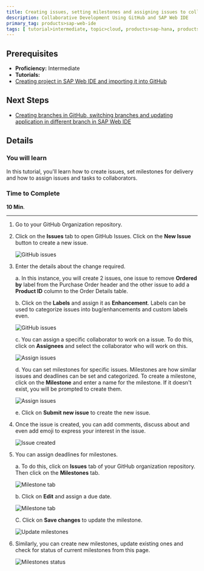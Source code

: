 ```yaml
---
title: Creating issues, setting milestones and assigning issues to collaborators
description: Collaborative Development Using GitHub and SAP Web IDE
primary_tag: products>sap-web-ide
tags: [ tutorial>intermediate, topic>cloud, products>sap-hana, products>sap-web-ide, products>sap-cloud-platform ]
---
```

## Prerequisites  
 - **Proficiency:** Intermediate
 - **Tutorials:**
  - [Creating project in SAP Web IDE and importing it into GitHub](https://www.sap.com/developer/tutorials/webide-github-import-project.html)

## Next Steps
 - [Creating branches in GitHub, switching branches and updating application in different branch in SAP Web IDE](https://www.sap.com/developer/tutorials/webide-github-branching.html)

## Details
### You will learn  
In this tutorial, you'll learn how to create issues, set milestones for delivery and how to assign issues and tasks to collaborators.


### Time to Complete
**10 Min**.

---

1. Go to your GitHub Organization repository.

2. Click on the **Issues** tab to open GitHub Issues. Click on the **New Issue** button to create a new issue.

    ![GitHub issues](p4_2.png)

3. Enter the details about the change required.

    a. In this instance, you will create 2 issues, one issue to remove **Ordered by** label from the Purchase Order header and the other issue to add a **Product ID** column to the Order Details table.

    b. Click on the **Labels** and assign it as **Enhancement**. Labels can be used to categorize issues into bug/enhancements and custom labels even.

    ![GitHub issues](p4_3b.png)

    c. You can assign a specific collaborator to work on a issue. To do this, click on **Assignees** and select the collaborator who will work on this.

    ![Assign issues](p4_3c.png)

    d. You can set milestones for specific issues. Milestones are how similar issues and deadlines can be set and categorized. To create a milestone, click on the **Milestone** and enter a name for the milestone. If it doesn't exist, you will be prompted to create them.

    ![Assign issues](p4_3d.png)

    e. Click on **Submit new issue** to create the new issue.

4.  Once the issue is created, you can add comments, discuss about and even add emoji to express your interest in the issue.

    ![Issue created](p4_4.png)

5. You can assign deadlines for milestones.

    a. To do this, click on **Issues** tab of your GitHub organization repository. Then click on the **Milestones** tab.

    ![Milestone tab](p4_5a.png)

    b. Click on **Edit** and assign a due date.

    ![Milestone tab](p4_5b.png)

    C. Click on **Save changes** to update the milestone.


    ![Update milestones](p4_5c.png)

6. Similarly, you can create new milestones, update existing ones and check for status of current milestones from this page.

    ![Milestones status](p4_6.png)

